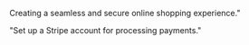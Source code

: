 Creating a seamless and secure online shopping experience."

"Set up a Stripe account for processing payments."